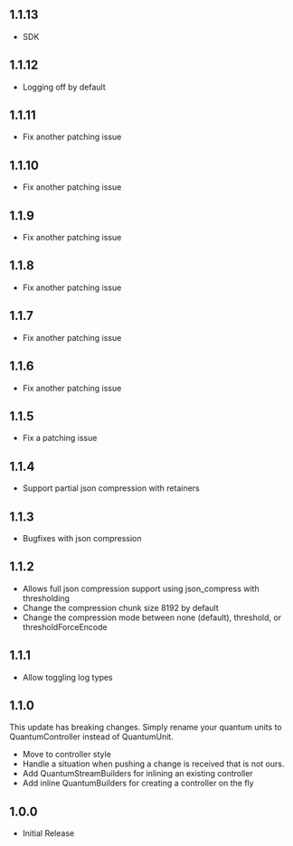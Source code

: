## 1.1.13

* SDK

## 1.1.12

* Logging off by default

## 1.1.11

* Fix another patching issue

## 1.1.10

* Fix another patching issue

## 1.1.9

* Fix another patching issue

## 1.1.8

* Fix another patching issue

## 1.1.7

* Fix another patching issue

## 1.1.6

* Fix another patching issue

## 1.1.5

* Fix a patching issue

## 1.1.4

* Support partial json compression with retainers

## 1.1.3

* Bugfixes with json compression

## 1.1.2

* Allows full json compression support using json_compress with thresholding
* Change the compression chunk size 8192 by default
* Change the compression mode between none (default), threshold, or thresholdForceEncode


## 1.1.1

* Allow toggling log types

## 1.1.0

This update has breaking changes. Simply rename your quantum units to QuantumController<T> instead of QuantumUnit<T>.

* Move to controller style
* Handle a situation when pushing a change is received that is not ours.
* Add QuantumStreamBuilders for inlining an existing controller
* Add inline QuantumBuilders for creating a controller on the fly

## 1.0.0

* Initial Release
